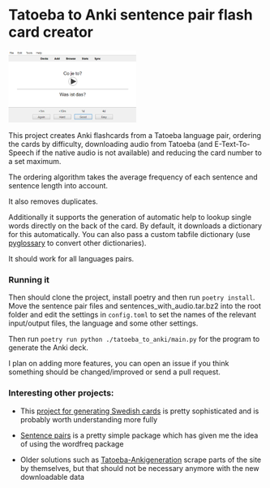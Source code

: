 # Tatoeba to Anki sentence pair flash card creator

<img src="https://raw.githubusercontent.com/Vuizur/tatoeba-to-anki/main/img/anki_screenshot.png" width="50%" class="center">

This project creates Anki flashcards from a Tatoeba language pair, ordering the cards by difficulty, downloading audio from Tatoeba (and E-Text-To-Speech if the native audio is not available) and reducing the card number to a set maximum.

The ordering algorithm takes the average frequency of each sentence and sentence length into account.

It also removes duplicates. 

Additionally it supports the generation of automatic help to lookup single words directly on the back of the card. By default, it downloads a dictionary for this automatically. You can also pass a custom tabfile dictionary (use [pyglossary](https://github.com/ilius/pyglossary) to convert other dictionaries).

It should work for all languages pairs.

### Running it

Then should clone the project, install poetry and then run `poetry install`. 
Move the sentence pair files and sentences_with_audio.tar.bz2 into the root folder and edit the settings in `config.toml` to set the names of the relevant input/output files, the language and some other settings.

Then run `poetry run python ./tatoeba_to_anki/main.py` for the program to generate the Anki deck.

I plan on adding more features, you can open an issue if you think something should be changed/improved or send a pull request.

### Interesting other projects:
* This [project for generating Swedish cards](https://github.com/vvpd/anki_swedish) is pretty sophisticated and is probably worth understanding more fully

* [Sentence pairs](https://github.com/kmicklas/sentence-pairs) is a pretty simple package which has given me the idea of using the wordfreq package

* Older solutions such as [Tatoeba-Ankigeneration](https://github.com/alexanderk409/Tatoeba-anki-deckgeneration) scrape parts of the site by themselves, but that should not be necessary anymore with the new downloadable data